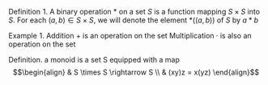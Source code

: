 $\mathrm{Definition \,\, 1.}$ A binary operation $*$ on a set $S$ is a function mapping $S\times S$ into $S$. For each $(a,b) \in S \times S$, we will denote the element $*$$((a,b))$ of $S$ by $a * b$

$\mathrm{Example \,\,1}.$ Addition + is an operation on the set 
Multiplication · is also an operation on the set

Definition. a monoid is a set S equipped with a map $$\begin{align}
& S \times S \rightarrow S \\
& (xy)z = x(yz)
\end{align}$$

